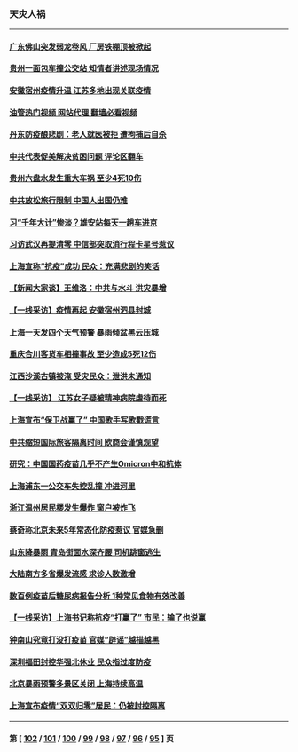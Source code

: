 ### 天灾人祸
---
#### [广东佛山突发弱龙卷风 厂房铁棚顶被掀起](../../pages/ncid280/n13771365.md?07012045) 
#### [贵州一面包车撞公交站 知情者讲述现场情况](../../pages/ncid280/n13771302.md?07012045) 
#### [安徽宿州疫情升温 江苏多地出现关联疫情](../../pages/ncid280/n13771257.md?07012045) 
#### [油管热门视频 网站代理 翻墙必看视频](http://209.222.30.114:81/youtube.html?07012045)
#### [丹东防疫酿悲剧：老人就医被拒 遭拘捕后自杀](../../pages/ncid280/n13770936.md?07012045) 
#### [中共代表促美解决贫困问题 评论区翻车](../../pages/ncid280/n13770656.md?07012045) 
#### [贵州六盘水发生重大车祸 至少4死10伤](../../pages/ncid280/n13770624.md?07012045) 
#### [中共放松旅行限制 中国人出国仍难](../../pages/ncid280/n13770135.md?07012045) 
#### [习“千年大计”惨淡？雄安站每天一趟车进京](../../pages/ncid280/n13770105.md?07012045) 
#### [习访武汉再提清零 中信部突取消行程卡星号惹议](../../pages/ncid280/n13769962.md?07012045) 
#### [上海宣称“抗疫”成功 民众：充满悲剧的笑话](../../pages/ncid280/n13770034.md?07012045) 
#### [【新闻大家谈】王维洛：中共与水斗 洪灾暴增](../../pages/ncid280/n13769655.md?07012045) 
#### [【一线采访】疫情再起 安徽宿州泗县封城](../../pages/ncid280/n13769890.md?07012045) 
#### [上海一天发四个天气预警 暴雨倾盆黑云压城](../../pages/ncid280/n13769832.md?07012045) 
#### [重庆合川客货车相撞事故 至少造成5死12伤](../../pages/ncid280/n13769875.md?07012045) 
#### [江西沙溪古镇被淹 受灾民众：泄洪未通知](../../pages/ncid280/n13769825.md?07012045) 
#### [【一线采访】 江苏女子疑被精神病院虐待而死](../../pages/ncid280/n13769796.md?07012045) 
#### [上海宣布“保卫战赢了” 中国歌手写歌戳谎言](../../pages/ncid280/n13769442.md?07012045) 
#### [中共缩短国际旅客隔离时间 欧商会谨慎观望](../../pages/ncid280/n13769210.md?07012045) 
#### [研究：中国国药疫苗几乎不产生Omicron中和抗体](../../pages/ncid280/n13769346.md?07012045) 
#### [上海浦东一公交车失控乱撞 冲进河里](../../pages/ncid280/n13769015.md?07012045) 
#### [浙江温州居民楼发生爆炸 窗户被炸飞](../../pages/ncid280/n13769071.md?07012045) 
#### [蔡奇称北京未来5年常态化防疫惹议 官媒急删](../../pages/ncid280/n13768413.md?07012045) 
#### [山东降暴雨 青岛街面水深齐腰 司机跳窗逃生](../../pages/ncid280/n13768292.md?07012045) 
#### [大陆南方多省爆发流感 求诊人数激增](../../pages/ncid280/n13768101.md?07012045) 
#### [数百例疫苗后糖尿病报告分析 1种常见食物有效改善](../../pages/ncid280/n13766057.md?07012045) 
#### [【一线采访】上海书记称抗疫“打赢了” 市民：输了也说赢](../../pages/ncid280/n13767912.md?07012045) 
#### [钟南山究竟打没打疫苗 官媒“辟谣”越描越黑](../../pages/ncid280/n13767868.md?07012045) 
#### [深圳福田封控华强北休业 民众指过度防疫](../../pages/ncid280/n13767715.md?07012045) 
#### [北京暴雨预警多景区关闭 上海持续高温](../../pages/ncid280/n13767695.md?07012045) 
#### [上海宣布疫情“双双归零”居民：仍被封控隔离](../../pages/ncid280/n13767223.md?07012045) 

---
#### 第 [ [102](./102.md?07012045) / [101](./101.md?07012045) / [100](./100.md?07012045) / [99](./99.md?07012045) / [98](./98.md?07012045) / [97](./97.md?07012045) / [96](./96.md?07012045) / [95](./95.md?07012045) ] 页
